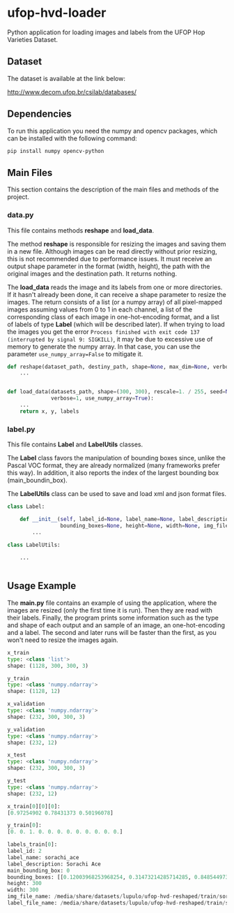 # ufop-hvd-loader
Python application for loading images and labels from the UFOP Hop Varieties Dataset.

## Dataset
The dataset is available at the link below:

http://www.decom.ufop.br/csilab/databases/

## Dependencies
To run this application you need the numpy and opencv packages, which can be installed with the following command:
```sh
pip install numpy opencv-python
```

## Main Files
This section contains the description of the main files and methods of the project.
### data.py
This file contains methods **reshape** and **load_data**.

The method **reshape** is responsible for resizing the images and saving them in a new file. Although images can be read directly without prior resizing, this is not recommended due to performance issues. It must receive an output shape parameter in the format (width, height), the path with the original images and the destination path. It returns nothing.

The **load_data** reads the image and its labels from one or more directories. If it hasn't already been done, it can receive a shape parameter to resize the images. The return consists of a list (or a numpy array) of all pixel-mapped images assuming values from 0 to 1 in each channel, a list of the corresponding class of each image in one-hot-encoding format, and a list of labels of type **Label** (which will be described later). If when trying to load the images you get the error `Process finished with exit code 137 (interrupted by signal 9: SIGKILL)`, it may be due to excessive use of memory to generate the numpy array. In that case, you can use the parameter `use_numpy_array=False` to mitigate it.

```python
def reshape(dataset_path, destiny_path, shape=None, max_dim=None, verbose=1):
    ...


def load_data(datasets_path, shape=(300, 300), rescale=1. / 255, seed=None, file_name_pattern=None, shuffle=True,
              verbose=1, use_numpy_array=True):
    ...
    return x, y, labels
```
### label.py
This file contains **Label** and **LabelUtils** classes.

The **Label** class favors the manipulation of bounding boxes since, unlike the Pascal VOC format, they are already normalized (many frameworks prefer this way). In addition, it also reports the index of the largest bounding box (main_boundin_box).

The **LabelUtils** class can be used to save and load xml and json format files.

```python
class Label:

    def __init__(self, label_id=None, label_name=None, label_description=None, main_bounding_box=None,
                 bounding_boxes=None, height=None, width=None, img_file_name=None, label_file_name=None):
        ...
        
class LabelUtils:

    ...
                 
```
## Usage Example

The **main.py** file contains an example of using the application, where the images are resized (only the first time it is run). Then they are read with their labels. Finally, the program prints some information such as the type and shape of each output and an sample of an image, an one-hot-encoding and a label. The second and later runs will be faster than the first, as you won't need to resize the images again.

```python
x_train
type: <class 'list'>
shape: (1128, 300, 300, 3)

y_train
type: <class 'numpy.ndarray'>
shape: (1128, 12)

x_validation
type: <class 'numpy.ndarray'>
shape: (232, 300, 300, 3)

y_validation
type: <class 'numpy.ndarray'>
shape: (232, 12)

x_test
type: <class 'numpy.ndarray'>
shape: (232, 300, 300, 3)

y_test
type: <class 'numpy.ndarray'>
shape: (232, 12)

x_train[0][0][0]:
[0.97254902 0.78431373 0.50196078]

y_train[0]:
[0. 0. 1. 0. 0. 0. 0. 0. 0. 0. 0. 0.]

labels_train[0]:
label_id: 2
label_name: sorachi_ace
label_description: Sorachi Ace
main_bounding_box: 0
bounding_boxes: [[0.12003968253968254, 0.31473214285714285, 0.8485449735449735, 0.9590773809523809]]
height: 300
width: 300
img_file_name: /media/share/datasets/lupulo/ufop-hvd-reshaped/train/sorachi_ace_l2_11.jpg
label_file_name: /media/share/datasets/lupulo/ufop-hvd-reshaped/train/sorachi_ace_l2_11.json
```

